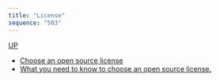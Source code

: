 ```yaml
---
title: "License"
sequence: "503"
---
```


[UP](/git.html)


- [Choose an open source license](https://choosealicense.com/)
- [What you need to know to choose an open source license.](https://gist.github.com/nicolasdao/a7adda51f2f185e8d2700e1573d8a633)
